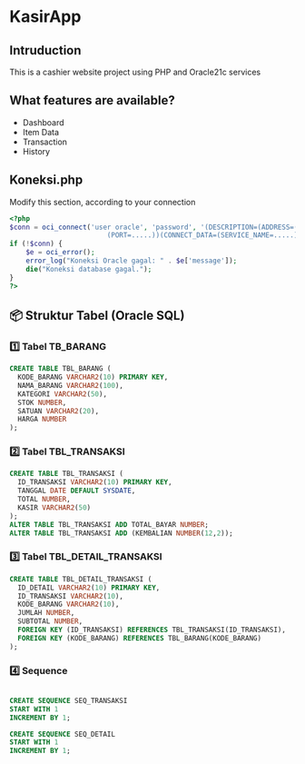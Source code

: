 # KasirApp
## Intruduction
This is a cashier website project using PHP and Oracle21c services

## What features are available?
- Dashboard
- Item Data
- Transaction
- History

## Koneksi.php
Modify this section, according to your connection
```php
<?php
$conn = oci_connect('user oracle', 'password', '(DESCRIPTION=(ADDRESS=(PROTOCOL=....)(HOST=......)
                        (PORT=.....))(CONNECT_DATA=(SERVICE_NAME=.....)))');
if (!$conn) {
    $e = oci_error();
    error_log("Koneksi Oracle gagal: " . $e['message']);
    die("Koneksi database gagal.");
}
?>
```

## 📦 Struktur Tabel (Oracle SQL)

### 1️⃣ Tabel TB_BARANG
```sql
CREATE TABLE TBL_BARANG (
  KODE_BARANG VARCHAR2(10) PRIMARY KEY,
  NAMA_BARANG VARCHAR2(100),
  KATEGORI VARCHAR2(50),
  STOK NUMBER,
  SATUAN VARCHAR2(20),
  HARGA NUMBER
);
```
### 2️⃣ Tabel TBL_TRANSAKSI
```sql
CREATE TABLE TBL_TRANSAKSI (
  ID_TRANSAKSI VARCHAR2(10) PRIMARY KEY,
  TANGGAL DATE DEFAULT SYSDATE,
  TOTAL NUMBER,
  KASIR VARCHAR2(50)
);
ALTER TABLE TBL_TRANSAKSI ADD TOTAL_BAYAR NUMBER;
ALTER TABLE TBL_TRANSAKSI ADD (KEMBALIAN NUMBER(12,2));
```
### 3️⃣ Tabel TBL_DETAIL_TRANSAKSI
```sql
CREATE TABLE TBL_DETAIL_TRANSAKSI (
  ID_DETAIL VARCHAR2(10) PRIMARY KEY,
  ID_TRANSAKSI VARCHAR2(10),
  KODE_BARANG VARCHAR2(10),
  JUMLAH NUMBER,
  SUBTOTAL NUMBER,
  FOREIGN KEY (ID_TRANSAKSI) REFERENCES TBL_TRANSAKSI(ID_TRANSAKSI),
  FOREIGN KEY (KODE_BARANG) REFERENCES TBL_BARANG(KODE_BARANG)
);
```
### 4️⃣ Sequence
```sql

CREATE SEQUENCE SEQ_TRANSAKSI
START WITH 1
INCREMENT BY 1;

CREATE SEQUENCE SEQ_DETAIL
START WITH 1
INCREMENT BY 1;
```